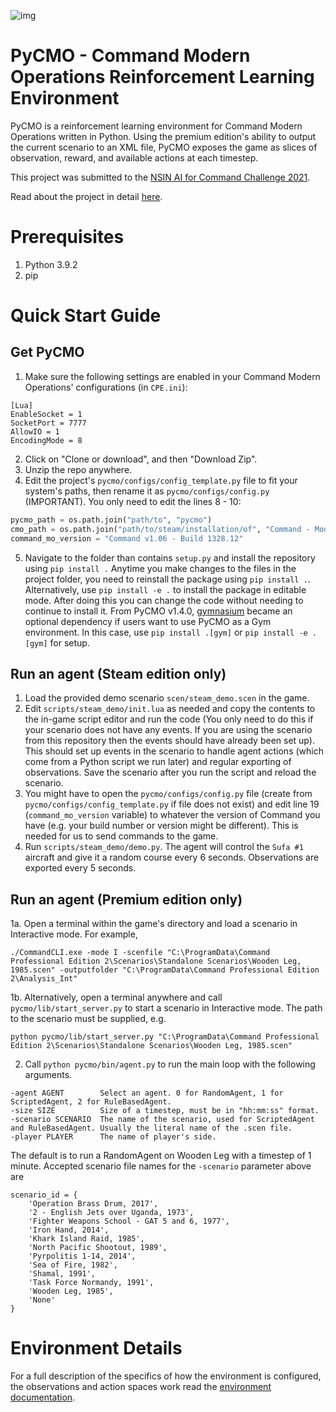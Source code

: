 ![img](https://hb.imgix.net/05f49fdf2ca2abd4544cdb22345a4a9d29f11051.jpeg?auto=compress,format&fit=crop&h=353&w=616&s=9954ab723bba102a78aaaf27c930329c)
# PyCMO - Command Modern Operations Reinforcement Learning Environment
PyCMO is a reinforcement learning environment for Command Modern Operations written in Python. Using the premium edition's ability to output the current scenario to an XML file, PyCMO exposes the game as slices of observation, reward, and available actions at each timestep. 

This project was submitted to the [NSIN AI for Command Challenge 2021](https://www.nsin.us/events/2021-07-05-ai-command/).

Read about the project in detail [here](https://minhhua.com/pycmo/).

# Prerequisites
1. Python 3.9.2
2. pip

# Quick Start Guide
## Get PyCMO
1. Make sure the following settings are enabled in your Command Modern Operations' configurations (in `CPE.ini`):  
```
[Lua]
EnableSocket = 1
SocketPort = 7777
AllowIO = 1
EncodingMode = 8
```
2. Click on "Clone or download", and then "Download Zip". 
3. Unzip the repo anywhere.
4. Edit the project's `pycmo/configs/config_template.py` file to fit your system's paths, then rename it as `pycmo/configs/config.py` (IMPORTANT). You only need to edit the lines 8 - 10:
```python
pycmo_path = os.path.join("path/to", "pycmo")
cmo_path = os.path.join("path/to/steam/installation/of", "Command - Modern Operations")
command_mo_version = "Command v1.06 - Build 1328.12"
```
5. Navigate to the folder than contains `setup.py` and install the repository using `pip install .` Anytime you make changes to the files in the project folder, you need to reinstall the package using `pip install .`. Alternatively, use `pip install -e .` to install the package in editable mode. After doing this you can change the code without needing to continue to install it. From PyCMO v1.4.0, [gymnasium](https://gymnasium.farama.org/) became an optional dependency if users want to use PyCMO as a Gym environment. In this case, use `pip install .[gym]` or `pip install -e .[gym]` for setup.

## Run an agent (Steam edition only)
1. Load the provided demo scenario `scen/steam_demo.scen` in the game.
2. Edit `scripts/steam_demo/init.lua` as needed and copy the contents to the in-game script editor and run the code (You only need to do this if your scenario does not have any events. If you are using the scenario from this repository then the events should have already been set up). This should set up events in the scenario to handle agent actions (which come from a Python script we run later) and regular exporting of observations. Save the scenario after you run the script and reload the scenario.
3. You might have to open the `pycmo/configs/config.py` file (create from `pycmo/configs/config_template.py` if file does not exist) and edit line 19 (`command_mo_version` variable) to whatever the version of Command you have (e.g. your build number or version might be different). This is needed for us to send commands to the game.
4. Run `scripts/steam_demo/demo.py`. The agent will control the `Sufa #1` aircraft and give it a random course every 6 seconds. Observations are exported every 5 seconds.

## Run an agent (Premium edition only)
1a. Open a terminal within the game's directory and load a scenario in Interactive mode. For example, 
```
./CommandCLI.exe -mode I -scenfile "C:\ProgramData\Command Professional Edition 2\Scenarios\Standalone Scenarios\Wooden Leg, 1985.scen" -outputfolder "C:\ProgramData\Command Professional Edition 2\Analysis_Int"
```
1b. Alternatively, open a terminal anywhere and call `pycmo/lib/start_server.py` to start a scenario in Interactive mode. The path to the scenario must be supplied, e.g.
```
python pycmo/lib/start_server.py "C:\ProgramData\Command Professional Edition 2\Scenarios\Standalone Scenarios\Wooden Leg, 1985.scen"
```
2. Call `python pycmo/bin/agent.py` to run the main loop with the following arguments.
 ```
-agent AGENT        Select an agent. 0 for RandomAgent, 1 for ScriptedAgent, 2 for RuleBasedAgent.
-size SIZE          Size of a timestep, must be in "hh:mm:ss" format.
-scenario SCENARIO  The name of the scenario, used for ScriptedAgent and RuleBasedAgent. Usually the literal name of the .scen file.
-player PLAYER      The name of player's side.
```
The default is to run a RandomAgent on Wooden Leg with a timestep of 1 minute. Accepted scenario file names for the `-scenario` parameter above are
```
scenario_id = {
    'Operation Brass Drum, 2017',
    '2 - English Jets over Uganda, 1973',
    'Fighter Weapons School - GAT 5 and 6, 1977',
    'Iron Hand, 2014',
    'Khark Island Raid, 1985',
    'North Pacific Shootout, 1989',
    'Pyrpolitis 1-14, 2014',
    'Sea of Fire, 1982',
    'Shamal, 1991',
    'Task Force Normandy, 1991',
    'Wooden Leg, 1985',
    'None'
}
```

# Environment Details
For a full description of the specifics of how the environment is configured, the observations and action spaces work read the [environment documentation](https://github.com/duyminh1998/pycmo/blob/main/docs/environment.md).
